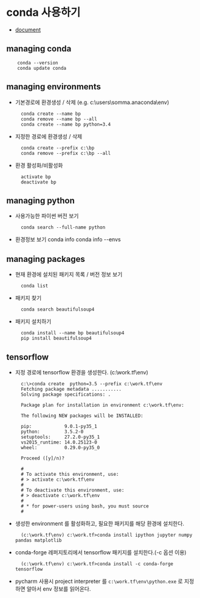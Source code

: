 # conda 사용하기

+ [document](http://conda.pydata.org/docs/index.html)

## managing conda

        conda --version
        conda update conda

## managing environments

+ 기본경로에 환경생성 / 삭제 (e.g. c:\users\somma\.anaconda\env)

        conda create --name bp
        conda remove --name bp --all
        conda create --name bp python=3.4 

+ 지정한 경로에 환경생성 / 삭제

        conda create --prefix c:\bp
        conda remove --prefix c:\bp --all

+ 환경 활성화/비활성화

        activate bp
        deactivate bp


## managing python

+ 사용가능한 파이썬 버전 보기

        conda search --full-name python

+ 환경정보 보기
        conda info
        conda info --envs

## managing packages

+ 현재 환경에 설치된 패키지 목록 / 버전 정보 보기

        conda list


+ 패키지 찾기

        conda search beautifulsoup4

+ 패키지 설치하기

        conda install --name bp beautifulsoup4
        pip install beautifulsoup4


## tensorflow

+ 지정 경로에 tensorflow 환경을 생성한다. (c:\work.tf\env)

        c:\>conda create  python=3.5 --prefix c:\work.tf\env
        Fetching package metadata ...........
        Solving package specifications: .

        Package plan for installation in environment c:\work.tf\env:

        The following NEW packages will be INSTALLED:

        pip:            9.0.1-py35_1
        python:         3.5.2-0
        setuptools:     27.2.0-py35_1
        vs2015_runtime: 14.0.25123-0
        wheel:          0.29.0-py35_0

        Proceed ([y]/n)?

        #
        # To activate this environment, use:
        # > activate c:\work.tf\env
        #
        # To deactivate this environment, use:
        # > deactivate c:\work.tf\env
        #
        # * for power-users using bash, you must source
        #

+ 생성한 environment 를 활성화하고, 필요한 패키지를 해당 환경에 설치한다.

        (c:\work.tf\env) c:\work.tf>conda install ipython jupyter numpy pandas matplotlib

+ conda-forge 레퍼지토리에서 tensorflow 패키지를 설치한다.(-c 옵션 이용)

        (c:\work.tf\env) c:\work.tf>conda install -c conda-forge tensorflow

+ pycharm 사용시 project interpreter 를 `c:\work.tf\env\python.exe` 로 지정하면 알아서 env 정보를 읽어온다.